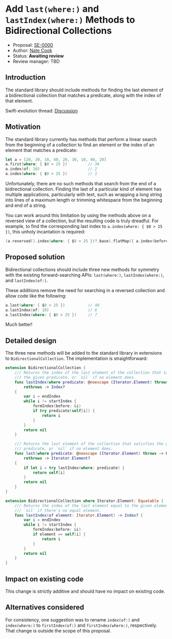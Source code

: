 # Add `last(where:)` and `lastIndex(where:)` Methods to Bidirectional Collections

* Proposal: [SE-0000]()
* Author: [Nate Cook](https://github.com/natecook1000)
* Status: **Awaiting review**
* Review manager: TBD

## Introduction

The standard library should include methods for finding the last element of a bidirectional collection that matches a predicate, along with the index of that element.

Swift-evolution thread: [Discussion](https://lists.swift.org/pipermail/swift-evolution/Week-of-Mon-20160509/017048.html)

## Motivation

The standard library currently has methods that perform a linear search from the beginning of a collection to find an element or the index of an element that matches a predicate:

```swift
let a = [20, 30, 10, 40, 20, 30, 10, 40, 20]
a.first(where: { $0 > 25 })         // 30
a.index(of: 10)                     // 2
a.index(where: { $0 > 25 })         // 1
```

Unfortunately, there are no such methods that search from the end of a bidirectional collection. Finding the last of a particular kind of element has multiple applications, particularly with text, such as wrapping a long string into lines of a maximum length or trimming whitespace from the beginning and end of a string.

You can work around this limitation by using the methods above on a reversed view of a collection, but the resulting code is truly dreadful. For example, to find the corresponding last index to `a.index(where: { $0 > 25 })`, this unholy incantation is required:

```swift
(a.reversed().index(where: { $0 > 25 })?.base).flatMap({ a.index(before: $0) })
```

## Proposed solution

Bidirectional collections should include three new methods for symmetry with the existing forward-searching APIs: `last(where:)`, `lastIndex(where:)`, and `lastIndex(of:)`.

These additions remove the need for searching in a reversed collection and allow code like the following:

```swift
a.last(where: { $0 > 25 })          // 40
a.lastIndex(of: 10)                 // 6
a.lastIndex(where: { $0 > 25 })     // 7
```
Much better!

## Detailed design

The three new methods will be added to the standard library in extensions to `BidirectionalCollection`. The implementation is straightforward:

```swift
extension BidirectionalCollection {
    /// Returns the index of the last element of the collection that satisfies 
    /// the given predicate, or `nil` if no element does.
    func lastIndex(where predicate: @noescape (Iterator.Element) throws -> Bool) 
        rethrows -> Index? 
    {
        var i = endIndex
        while i != startIndex {
            formIndex(before: &i)
            if try predicate(self[i]) {
                return i
            }
        }
        return nil
    }

    /// Returns the last element of the collection that satisfies the given
    /// predicate, or `nil` if no element does.
    func last(where predicate: @noescape (Iterator.Element) throws -> Bool) 
        rethrows -> Iterator.Element? 
    {
        if let i = try lastIndex(where: predicate) {
            return self[i]
        }
        return nil
    }
}

extension BidirectionalCollection where Iterator.Element: Equatable {
    /// Returns the index of the last element equal to the given element, or 
    /// `nil` if there's no equal element.
    func lastIndex(of element: Iterator.Element) -> Index? {
        var i = endIndex
        while i != startIndex {
            formIndex(before: &i)
            if element == self[i] {
                return i
            }
        }
        return nil
    }
}
```
## Impact on existing code

This change is strictly additive and should have no impact on existing code.

## Alternatives considered

For consistency, one suggestion was to rename `index(of:)` and `index(where:)` to `firstIndex(of:)` and `firstIndex(where:)`, respectively. That change is outside the scope of this proposal.
